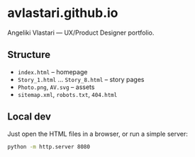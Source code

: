 # avlastari.github.io

Angeliki Vlastari — UX/Product Designer portfolio.

## Structure
- `index.html` – homepage
- `Story_1.html` … `Story_8.html` – story pages
- `Photo.png`, `AV.svg` – assets
- `sitemap.xml`, `robots.txt`, `404.html`

## Local dev
Just open the HTML files in a browser, or run a simple server:
```sh
python -m http.server 8080
